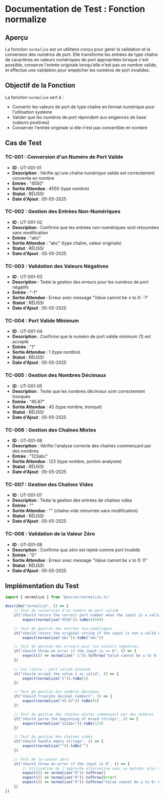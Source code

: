 # Documentation de Test : Fonction normalize

## Aperçu
La fonction `normalize` est un utilitaire conçu pour gérer la validation et la conversion des numéros de port. Elle transforme les entrées de type chaîne de caractères en valeurs numériques de port appropriées lorsque c'est possible, conserve l'entrée originale lorsqu'elle n'est pas un nombre valide, et effectue une validation pour empêcher les numéros de port invalides.

## Objectif de la Fonction
La fonction `normalize` sert à :
- Convertir les valeurs de port de type chaîne en format numérique pour l'utilisation système
- Valider que les numéros de port répondent aux exigences de base (valeurs positives)
- Conserver l'entrée originale si elle n'est pas convertible en nombre

## Cas de Test

### TC-001 : Conversion d'un Numéro de Port Valide
- **ID** : UT-001-01
- **Description** : Vérifie qu'une chaîne numérique valide est correctement convertie en nombre
- **Entrée** : "4550"
- **Sortie Attendue** : 4550 (type nombre)
- **Statut** : RÉUSSI
- **Date d'Ajout** : 05-05-2025

### TC-002 : Gestion des Entrées Non-Numériques
- **ID** : UT-001-02
- **Description** : Confirme que les entrées non-numériques sont retournées sans modification
- **Entrée** : "abc"
- **Sortie Attendue** : "abc" (type chaîne, valeur originale)
- **Statut** : RÉUSSI
- **Date d'Ajout** : 05-05-2025

### TC-003 : Validation des Valeurs Négatives
- **ID** : UT-001-03
- **Description** : Teste la gestion des erreurs pour les numéros de port négatifs
- **Entrée** : "-1"
- **Sortie Attendue** : Erreur avec message "Value cannot be ≤ to 0: -1"
- **Statut** : RÉUSSI
- **Date d'Ajout** : 05-05-2025

### TC-004 : Port Valide Minimum
- **ID** : UT-001-04
- **Description** : Confirme que le numéro de port valide minimum (1) est accepté
- **Entrée** : "1"
- **Sortie Attendue** : 1 (type nombre)
- **Statut** : RÉUSSI
- **Date d'Ajout** : 05-05-2025

### TC-005 : Gestion des Nombres Décimaux
- **ID** : UT-001-05
- **Description** : Teste que les nombres décimaux sont correctement tronqués
- **Entrée** : "45.67"
- **Sortie Attendue** : 45 (type nombre, tronqué)
- **Statut** : RÉUSSI
- **Date d'Ajout** : 05-05-2025

### TC-006 : Gestion des Chaînes Mixtes
- **ID** : UT-001-06
- **Description** : Vérifie l'analyse correcte des chaînes commençant par des nombres
- **Entrée** : "123abc"
- **Sortie Attendue** : 123 (type nombre, portion analysée)
- **Statut** : RÉUSSI
- **Date d'Ajout** : 05-05-2025

### TC-007 : Gestion des Chaînes Vides
- **ID** : UT-001-07
- **Description** : Teste la gestion des entrées de chaînes vides
- **Entrée** : ""
- **Sortie Attendue** : "" (chaîne vide retournée sans modification)
- **Statut** : RÉUSSI
- **Date d'Ajout** : 05-05-2025

### TC-008 : Validation de la Valeur Zéro
- **ID** : UT-001-08
- **Description** : Confirme que zéro est rejeté comme port invalide
- **Entrée** : "0"
- **Sortie Attendue** : Erreur avec message "Value cannot be ≤ to 0: 0"
- **Statut** : RÉUSSI
- **Date d'Ajout** : 05-05-2025

## Implémentation du Test

```typescript
import { normalize } from "@server/normalize.ts"

describe("normalize", () => {
    // Test de conversion d'un numéro de port valide
    it("should return the correct port number when the input is a valid numeric string", () =>
        expect(normalize("4550")).toBe(4550))

    // Test de gestion des entrées non-numériques
    it("should return the original string if the input is not a valid number", () =>
        expect(normalize("abc")).toBe("abc"))

    // Test de gestion des erreurs pour les valeurs négatives
    it("should throw an error if the input is <= 0", () => {
        expect(() => normalize("-1")).toThrow("Value cannot be ≤ to 0: -1")
    })
    
    // Cas limite : port valide minimum
    it("should accept the value 1 as valid", () => {
        expect(normalize("1")).toBe(1)
    })

    // Test de gestion des nombres décimaux
    it("should truncate decimal numbers", () => {
        expect(normalize("45.67")).toBe(45)
    })

    // Test de gestion des chaînes mixtes commençant par des nombres
    it("should parse the beginning of mixed strings", () => {
        expect(normalize("123abc")).toBe(123)
    })

    // Test de gestion des chaînes vides
    it("should handle empty strings", () => {
        expect(normalize("")).toBe("")
    })

    // Test de la valeur zéro
    it("should throw an error if the input is 0", () => {
        // Utilisation de l'approche alternative avec un matcher plus spécifique
        expect(() => normalize("0")).toThrow()
        expect(() => normalize("0")).toThrow(Error)
        expect(() => normalize("0")).toThrow("Value cannot be ≤ to 0: 0")
    })
})